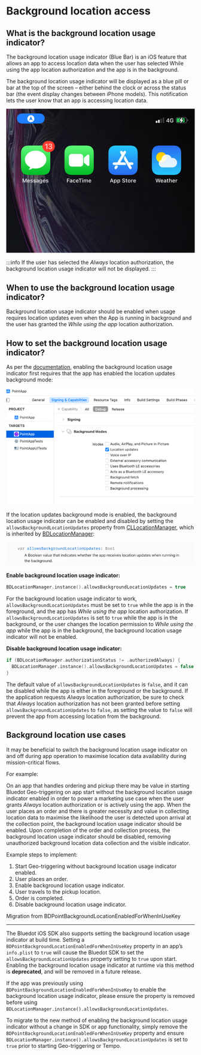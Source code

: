 Background location access
=========================================

What is the background location usage indicator?
------------------------------------------------

The background location usage indicator (Blue Bar) is an iOS feature that allows an app to access location data when the user has selected While using the app location authorization and the app is in the background.

The background location usage indicator will be displayed as a blue pill or bar at the top of the screen – either behind the clock or across the status bar (the event display changes between iPhone models). This notification lets the user know that an app is accessing location data.

![iOS background location usage indicator](../../../../assets/ios-blue-bar.jpg)


:::info
If the user has selected the _Always_ location authorization, the background location usage indicator will not be displayed.
:::

When to use the background location usage indicator?
----------------------------------------------------

Background location usage indicator should be enabled when usage requires location updates even when the App is running in background and the user has granted the _While using the app_ location authorization. 

How to set the background location usage indicator?
---------------------------------------------------

As per the [documentation](https://developer.apple.com/documentation/corelocation/getting_the_user_s_location/handling_location_events_in_the_background), enabling the background location usage indicator first requires that the app has enabled the location updates background mode:

![](../../../../assets/ios_background_mode.png)

If the location updates background mode is enabled, the background location usage indicator can be enabled and disabled by setting the `allowsBackgroundLocationUpdates` property from [CLLocationManager](https://developer.apple.com/documentation/corelocation/cllocationmanager), which is inherited by [BDLocationManager](https://ios-docs.bluedot.io/Classes/BDLocationManager.html):

![](../../../../assets/iOS_allowsbackgroundlocationupdates.png)  

**Enable background location usage indicator:**     

```swift
BDLocationManager.instance().allowsBackgroundLocationUpdates = true
```

For the background location usage indicator to work, `allowsBackgroundLocationUpdates` must be set to `true` while the app is in the foreground, and the app has _While using the app_ location authorization. If `allowsBackgroundLocationUpdates` is set to `true` while the app is in the background, or the user changes the location permission to _While using the app_ while the app is in the background, the background location usage indicator will not be enabled.

**Disable background location usage indicator:**

```swift
if (BDLocationManager.authorizationStatus != .authorizedAlways) {
  BDLocationManager.instance().allowsBackgroundLocationUpdates = false
}
```

The default value of `allowsBackgroundLocationUpdates` is `false`, and it can be disabled while the app is either in the foreground or the background. If the application requests _Always_ location authorization, be sure to check that _Always_ location authorization has not been granted before setting `allowsBackgroundLocationUpdates` to `false`, as setting the value to `false` will prevent the app from accessing location from the background.

Background location use cases
-----------------------------

It may be beneficial to switch the background location usage indicator on and off during app operation to maximise location data availability during mission-critical flows.

For example: 

On an app that handles ordering and pickup there may be value in starting Bluedot Geo-triggering on app start without the background location usage indicator enabled in order to power a marketing use case when the user grants _Always_ location authorization or is actively using the app. When the user places an order and there is greater necessity and value in collecting location data to maximise the likelihood the user is detected upon arrival at the collection point, the background location usage indicator should be enabled. Upon completion of the order and collection process, the background location usage indicator should be disabled, removing unauthorized background location data collection and the visible indicator.

Example steps to implement:

1.  Start Geo-triggering without background location usage indicator enabled.
2.  User places an order.
3.  Enable background location usage indicator.
4.  User travels to the pickup location.
5.  Order is completed.
6.  Disable background location usage indicator.

Migration from BDPointBackgroundLocationEnabledForWhenInUseKey  

-----------------------------------------------------------------

The Bluedot iOS SDK also supports setting the background location usage indicator at build time. Setting a `BDPointBackgroundLocationEnabledForWhenInUseKey` property in an app’s `info.plist` to `true` will cause the Bluedot SDK to set the `allowsBackgroundLocationUpdates` property setting to `true` upon start. Enabling the background location usage indicator at runtime via this method is **deprecated**, and will be removed in a future release.

If the app was previously using `BDPointBackgroundLocationEnabledForWhenInUseKey` to enable the background location usage indicator, please ensure the property is removed before using `BDLocationManager.instance().allowsBackgroundLocationUpdates`.

To migrate to the new method of enabling the background location usage indicator without a change in SDK or app functionality, simply remove the `BDPointBackgroundLocationEnabledForWhenInUseKey` property and ensure `BDLocationManager.instance().allowsBackgroundLocationUpdates` is set to `true` prior to starting Geo-triggering or Tempo.